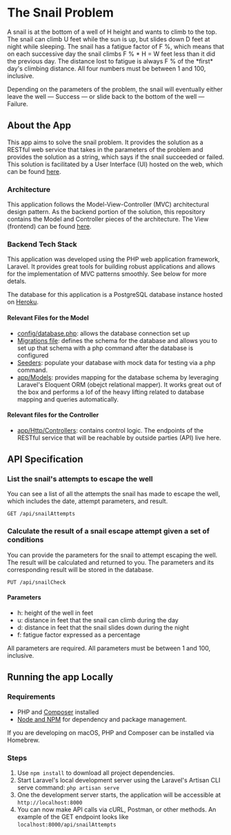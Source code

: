 # The Snail Problem

A snail is at the bottom of a well of H height and wants to climb to the top. The snail can climb U feet while the sun is up, but slides down D feet at night while sleeping. The snail has a fatigue factor of F %, which means that on each successive day the snail climbs F % * H = W feet less than it did the previous day. The distance lost to fatigue is always F % of the *first\* day's climbing distance. All four numbers must be between 1 and 100, inclusive.

Depending on the parameters of the problem, the snail will eventually either leave the well — Success — or slide back to the bottom of the well — Failure.

## About the App

This app aims to solve the snail problem. It provides the solution as a RESTful web service that takes in the parameters of the problem and provides the solution as a string, which says if the snail succeeded or failed. This solution is facilitated by a User Interface (UI) hosted on the web, which can be found [here](https://snail-view.herokuapp.com/).

### Architecture

This application follows the Model-View-Controller (MVC) architectural design pattern. As the backend portion of the solution, this repository contains the Model and Controller pieces of the architecture. The View (frontend) can be found [here](https://github.com/esarrit/snail-problem-frontend).

### Backend Tech Stack

This application was developed using the PHP web application framework, Laravel. It provides great tools for building robust applications and allows for the implementation of MVC patterns smoothly. See below for more detals.

The database for this application is a PostgreSQL database instance hosted on [Heroku](https://www.heroku.com/).

#### Relevant Files for the Model

-   [config/database.php](https://github.com/esarrit/snail-problem/blob/master/config/database.php): allows the database connection set up
-   [Migrations file](https://github.com/esarrit/snail-problem/blob/master/database/migrations/2022_09_11_150648_create_snail_logs_table.php): defines the schema for the database and allows you to set up that schema with a php command after the database is configured
-   [Seeders](https://github.com/esarrit/snail-problem/tree/master/database/seeders): populate your database with mock data for testing via a php command.
-   [app/Models](https://github.com/esarrit/snail-problem/tree/master/app/Models): provides mapping for the database schema by leveraging Laravel's Eloquent ORM (obejct relational mapper). It works great out of the box and performs a lof of the heavy lifting related to database mapping and queries automatically.

#### Relevant files for the Controller

-   [app/Http/Controllers](https://github.com/esarrit/snail-problem/tree/master/app/Http/Controllers): contains control logic. The endpoints of the RESTful service that will be reachable by outside parties (API) live here.

## API Specification

### List the snail's attempts to escape the well

You can see a list of all the attempts the snail has made to escape the well, which includes the date, attempt parameters, and result.

`GET /api/snailAttempts`

### Calculate the result of a snail escape attempt given a set of conditions

You can provide the parameters for the snail to attempt escaping the well. The result will be calculated and returned to you. The parameters and its corresponding result will be stored in the database.

`PUT /api/snailCheck`

#### Parameters

-   h: height of the well in feet
-   u: distance in feet that the snail can climb during the day
-   d: distance in feet that the snail slides down during the night
-   f: fatigue factor expressed as a percentage

All parameters are required. All parameters must be between 1 and 100, inclusive.

## Running the app Locally

### Requirements

-   PHP and [Composer](https://getcomposer.org) installed
-   [Node and NPM](https://nodejs.org/en/) for dependency and package management.

If you are developing on macOS, PHP and Composer can be installed via Homebrew.

### Steps

1. Use `npm install` to download all project dependencies.
2. Start Laravel's local development server using the Laravel's Artisan CLI serve command: `php artisan serve`
3. One the development server starts, the application will be accessible at `http://localhost:8000`
4. You can now make API calls via cURL, Postman, or other methods. An example of the GET endpoint looks like `localhost:8000/api/snailAttempts`
